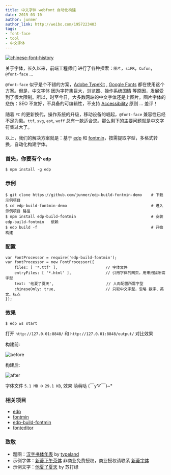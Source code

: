 ```yaml
---
title: 中文字体 webfont 自动化构建 
date: 2015-03-10
author: junmer
author_link: http://weibo.com/1957223403
tags:
- font-face
- tool
- 中文字体
---
```




[![chinese-font-history](/blog/chinese-font/img/history.png)](http://blog.typeland.com/articles/169)

关于字体，长久以来，前端工程师们 进行了各种探索：`图片`，`siFR`，`Cufon`，`@font-face` ...

`@font-face` 似乎是个不错的方案，[Adobe TypeKit](https://typekit.com/fonts) , [Google Fonts](http://www.google.com/fonts/) 都在使用这个方案。但是，中文字体 因为字符集巨大，浏览器、操作系统国情 等原因，发展受到了很大限制。所以，时至今日，大多数网站的中文字体还是上图片。图片字体的悲伤：SEO 不友好，不具备的可编辑性，不支持 [Accessibility](http://en.wikipedia.org/wiki/Accessibility) 原则 ... 差评！

随着 `PC` 的更新换代，操作系统的升级，移动设备的崛起，`@font-face` 兼容性已经不足为患。`ttf`, `svg`, `eot`, `woff` 总有一款适合您。那么剩下的主要问题就是中文字符集过大了。

以上，我们的解决方案就是：基于 [edp](https://github.com/ecomfe/edp) 和 [fontmin](https://github.com/junmer/fontmin)，按需提取字型，多格式转换，自动化构建字体。

<!-- more -->

### 首先，你要有个 `edp`

```
$ npm install -g edp
```

### 示例 

```
$ git clone https://github.com/junmer/edp-build-fontmin-demo    # 下载 示例项目
$ cd edp-build-fontmin-demo                                     # 进入 示例项目 路径
$ npm install edp-build-fontmin                                 # 安装 edp-build-fontmin   依赖
$ edp build -f                                                  # 开始构建
```


### 配置

```
var FontProcessor = require('edp-build-fontmin');
var fontProcessor = new FontProcessor({
    files: [ '*.ttf' ],                     // 字体文件
    entryFiles: [ '*.html' ],               // 引用字体的网页，用来扫描所需字型
    text: '他夏了夏天',                       // 人肉配置所需字型
    chineseOnly: true,                      // 只取中文字型，忽略 数字、英文、标点
});
```


### 效果

```
$ edp ws start
```

打开 `http://127.0.01:8848/` 和 `http://127.0.01:8848/output/` 对比效果

构建前:

![before](/blog/chinese-font/before.png)

构建后:

![after](/blog/chinese-font/after.png)

字体文件 `5.1 MB` -> `29.1 KB`, 效果 萌萌哒  (￣y▽￣)~*


### 相关项目

- [edp](https://github.com/ecomfe/edp)
- [fontmin](https://github.com/junmer/fontmin)
- [edp-build-fontmin](https://github.com/junmer/edp-build-fontmin)
- [fonteditor](https://github.com/ecomfe/fonteditor)


### 致敬

- 题图：[汉字书体年表](http://blog.typeland.com/articles/169) by [typeland](http://blog.typeland.com/)
- 示例字体：[新蒂下午茶体](http://font.sentywed.com/index_htm_files/SentyTEA-Platinum.ttf) 非商业免费授权，商业授权请联系 [新蒂字体](http://font.sentywed.com/)
- 示例文字：[他夏了夏天](http://music.baidu.com/song/218698/07053564a0854da1aa8) by 苏打绿
